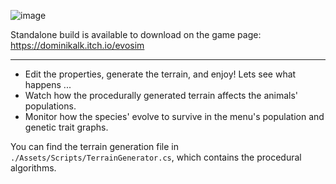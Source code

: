 ![image](https://github.com/user-attachments/assets/3504de3e-bd99-46c2-b6b7-6d23634f5d79)

Standalone build is available to download on the game page: https://dominikalk.itch.io/evosim

---

- Edit the properties, generate the terrain, and enjoy! Lets see what happens ...
- Watch how the procedurally generated terrain affects the animals' populations.
- Monitor how the species' evolve to survive in the menu's population and genetic trait graphs.

You can find the terrain generation file in `./Assets/Scripts/TerrainGenerator.cs`, which contains the procedural algorithms.

